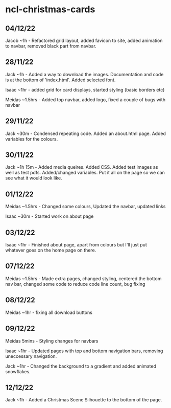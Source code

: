 # ncl-christmas-cards

## 04/12/22
Jacob ~1h - Refactored grid layout, added favicon to site, added animation to navbar, removed black part from navbar.

## 28/11/22
Jack ~1h - Added a way to download the images. Documentation and code is at the bottom of 'index.html'. Added selected font.

Isaac ~1hr - added grid for card displays, started styling (basic borders etc)

Meidas ~1.5hrs - Added top navbar, added logo, fixed a couple of bugs with navbar

## 29/11/22
Jack ~30m - Condensed repeating code. Added an about.html page. Added variables for the colours.

## 30/11/22
Jack ~1h 15m - Added media queires. Added CSS. Added test images as well as test pdfs. Added/changed variables. Put it all on the page so we can see what it would look like.

## 01/12/22
Meidas ~1.5hrs - Changed some colours, Updated the navbar, updated links

Isaac ~30m - Started work on about page

## 03/12/22
Isaac ~1hr - Finished about page, apart from colours but I'll just put whatever goes on the home page on there.

## 07/12/22
Meidas ~1.5hrs - Made extra pages, changed styling, centered the bottom nav bar, changed some code to reduce code line count, bug fixing

## 08/12/22
Meidas ~1hr - fixing all download buttons

## 09/12/22
Meidas 5mins - Styling changes for navbars

Isaac ~1hr - Updated pages with top and bottom navigation bars, removing uneccessary navigation.

Jack ~1hr - Changed the background to a gradient and added animated snowflakes.

## 12/12/22
Jack ~1h - Added a Christmas Scene Silhouette to the bottom of the page.